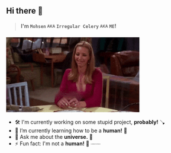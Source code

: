 ## Hi there 👋

>#### I'm `Mohsen` <sub><sup>AKA</sup></sub> `Irregular Celery` <sub><sup>AKA</sup></sub> `ME`!

![alt text](static/images/phoebe.gif)

- 🛠 I'm currently working on some stupid project, **probably!** 🪠
- 🌱 I’m currently learning how to be a **human!** 🧑
- 🌌 Ask me about the **universe.** 🖖
- ⚡ Fun fact: I'm not a **human!** 🤖 <sub><sup><sub><sup><sub><sup><sub><sup><sub><sup>AI GENERATED PERSON</sup></sub></sup></sub></sup></sub></sup></sub></sup></sub>

